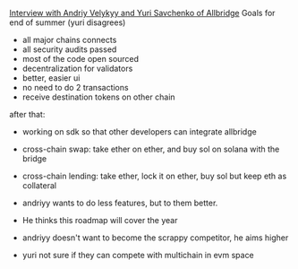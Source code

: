 [Interview with Andriy Velykyy and Yuri Savchenko of Allbridge](https://www.youtube.com/watch?v=G_kSvs8TJPM&t=2439s)
Goals for end of summer (yuri disagrees)
- all major chains connects
- all security audits passed
- most of the code open sourced
- decentralization for validators
- better, easier ui
- no need to do 2 transactions
- receive destination tokens on other chain

after that:
- working on sdk so that other developers can integrate allbridge
- cross-chain swap: take ether on ether, and buy sol on solana with the bridge
- cross-chain lending: take ether, lock it on ether, buy sol but keep eth as collateral

- andriyy wants to do less features, but to them better.
- He thinks this roadmap will cover the year
- andriyy doesn't want to become the scrappy competitor, he aims higher

- yuri not sure if they can compete with multichain in evm space
